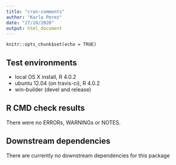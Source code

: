 ```yaml
---
title: "cran-comments"
author: "Karla Perez"
date: "27/10/2020"
output: html_document
---
```


```{r setup, include=FALSE}
knitr::opts_chunk$set(echo = TRUE)
```

## Test environments
* local OS X install, R 4.0.2
* ubuntu 12.04 (on travis-ci), R 4.0.2
* win-builder (devel and release)

## R CMD check results
There were no ERRORs, WARNINGs or NOTES. 

## Downstream dependencies
There are currently no downstream dependencies for this package
